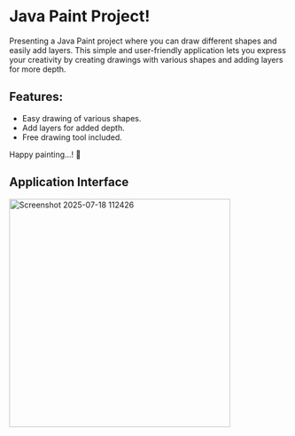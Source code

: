# Java Paint Project!

Presenting a Java Paint project where you can draw different shapes and easily add layers. 
This simple and user-friendly application lets you express your creativity by creating drawings with various shapes and adding layers for more depth.

## Features:
- Easy drawing of various shapes.
- Add layers for added depth.
- Free drawing tool included.

Happy painting...! 🎨

## Application Interface
<img width="399" height="412" alt="Screenshot 2025-07-18 112426" src="https://github.com/user-attachments/assets/a71c6ae5-4b85-42aa-bf1a-793aa20688fc" />


